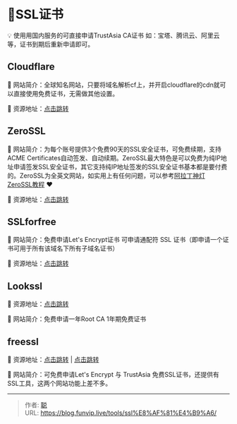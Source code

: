 # 🔑SSL证书


💡 使用用国内服务的可直接申请TrustAsia CA证书 如：宝塔、腾讯云、阿里云等，证书到期后重新申请即可。

<!--more-->

## Cloudflare

📁 网站简介：全球知名网站，只要将域名解析cf上，并开启cloudflare的cdn就可以直接使用免费证书，无需做其他设置。

🔗 资源地址：[点击跳转](https://cloudflare.com/)

## ZeroSSL

📁 网站简介：为每个账号提供3个免费90天的SSL安全证书，可免费续期，支持ACME Certificates自动签发、自动续期。ZeroSSL最大特色是可以免费为纯IP地址申请签发SSL安全证书，其它支持纯IP地址签发的SSL安全证书基本都是要付费的。ZeroSSL为全英文网站，如实用上有任何问题，可以参考[阿拉丁神灯ZeroSSL教程](https://www.aldsd.com/zerossl) ❤

🔗 资源地址：[点击跳转](https://zerossl.com/)

## SSLforfree

📁 网站简介：免费申请Let's Encrypt证书 可申请通配符 SSL 证书（即申请一个证书可用于所有该域名下所有子域名证书）

🔗 资源地址：[点击跳转](https://www.sslforfree.com/)

## Lookssl

🔗 资源地址：[点击跳转](https://www.lookssl.com/)

📁 网站简介：免费申请一年Root CA 1年期免费证书

## freessl

🔗 资源地址：[点击跳转](https://freessl.cn/)  | [点击跳转](https://freessl.org/)

📁 网站简介：可免费申请Let's Encrypt 与 TrustAsia 免费SSL证书，还提供有SSL工具，这两个网站功能上差不多。


---

> 作者: [聪](/about)  
> URL: https://blog.funvip.live/tools/ssl%E8%AF%81%E4%B9%A6/  

